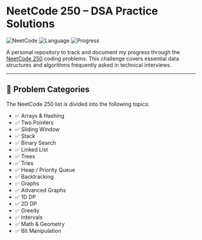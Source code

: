 # NeetCode 250 – DSA Practice Solutions

![NeetCode](https://img.shields.io/badge/NeetCode-250%20Problems-blueviolet)
![Language](https://img.shields.io/badge/language-Python-blue)
![Progress](https://img.shields.io/badge/Progress-In%20Progress-yellow)

A personal repository to track and document my progress through the
[NeetCode 250](https://neetcode.io/roadmap) coding problems. This challenge
covers essential data structures and algorithms frequently asked in technical
interviews.

---

## 🧠 Problem Categories

The NeetCode 250 list is divided into the following topics:

- ✅ Arrays & Hashing
- ✅ Two Pointers
- ✅ Sliding Window
- ✅ Stack
- ✅ Binary Search
- ✅ Linked List
- ✅ Trees
- ✅ Tries
- ✅ Heap / Priority Queue
- ✅ Backtracking
- ✅ Graphs
- ✅ Advanced Graphs
- ✅ 1D DP
- ✅ 2D DP
- ✅ Greedy
- ✅ Intervals
- ✅ Math & Geometry
- ✅ Bit Manipulation
